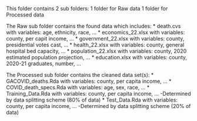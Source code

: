 This folder contains 2 sub folders:
                                  1 folder for Raw data
                                  1 folder for Processed data

The Raw sub folder contains the found data which includes:
      * death.cvs with variables: age, ethnicity, race, ...
      * economics_22.xlsx with variables: county, per capit income, ...
      * government_22.xlsx with variables: county, presidential votes cast, ...
      * health_22.xlsx with variables: county, general hospital bed capacity, ...
      * population_22.xlsx with variables: county, 2020 estimated population projection, ...
      * education.xlsx with variables: county, 2020-21 graduates, number, ...

The Processed sub folder contains the cleaned data set(s):
      * GACOVID_deaths.Rda with variables: county, per capita income, ...
      * COVID_death_specs.Rda with variables: age, sex, race, ...
      * Training_Data.Rda with variables: county, per capita income, ...
        -Determined by data splitting scheme (80% of data)
      * Test_Data.Rda with variables: county, per capita income, ...
        -Determined by data splitting scheme (20% of data)
